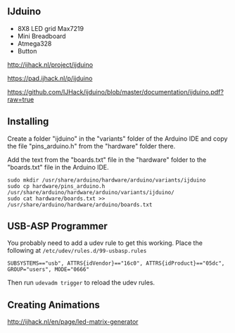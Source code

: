 IJduino
-------
* 8X8 LED grid Max7219
* Mini Breadboard
* Atmega328
* Button

http://ijhack.nl/project/ijduino

https://pad.ijhack.nl/p/ijduino

https://github.com/IJHack/ijduino/blob/master/documentation/ijduino.pdf?raw=true

Installing
----------

Create a folder "ijduino" in the "variants" folder of the Arduino IDE and copy the file "pins_arduino.h" from the "hardware" folder there.

Add the text from the "boards.txt" file in the "hardware" folder to the "boards.txt" file in the Arduino IDE.
```
sudo mkdir /usr/share/arduino/hardware/arduino/variants/ijduino
sudo cp hardware/pins_arduino.h /usr/share/arduino/hardware/arduino/variants/ijduino/
sudo cat hardware/boards.txt >> /usr/share/arduino/hardware/arduino/boards.txt
```
USB-ASP Programmer
------------------

You probably need to add a udev rule to get this working. Place the following at `/etc/udev/rules.d/99-usbasp.rules`

```
SUBSYSTEMS=="usb", ATTRS{idVendor}=="16c0", ATTRS{idProduct}=="05dc", GROUP="users", MODE="0666"
```
Then run `udevadm trigger` to reload the udev rules.


Creating Animations
-------------------
http://ijhack.nl/en/page/led-matrix-generator
